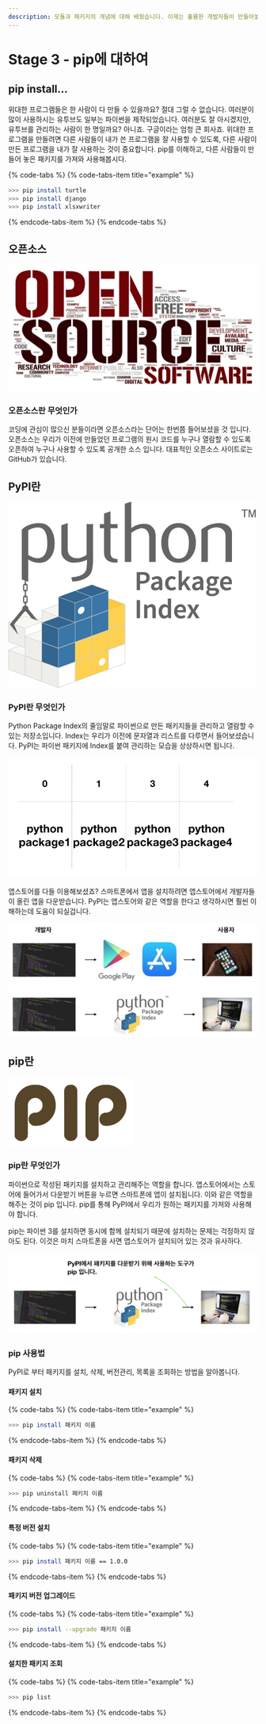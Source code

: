 ```yaml
---
description: 모듈과 패키지의 개념에 대해 배웠습니다. 이제는 훌륭한 개발자들이 만들어놓은 모듈과 패키지를 함께 공유하고 사용하는 흐름에 대해 배워봅니다.
---
```


# Stage 3 - pip에 대하여

## pip install...

위대한 프로그램들은 한 사람이 다 만들 수 있을까요? 절대 그럴 수 없습니다. 여러분이 많이 사용하시는 유투브도 일부는 파이썬을 제작되었습니다. 여러분도 잘 아시겠지만, 유투브를 관리하는 사람이 한 명일까요? 아니죠. 구글이라는 엄청 큰 회사죠. 위대한 프로그램을 만들려면 다른 사람들이 내가 쓴 프로그램을 잘 사용할 수 있도록, 다른 사람이 만든 프로그램을 내가 잘 사용하는 것이 중요합니다. pip를 이해하고, 다른 사람들이 만들어 놓은 패키지를 가져와 사용해봅시다.

{% code-tabs %}
{% code-tabs-item title="example" %}
```bash
>>> pip install turtle
>>> pip install django
>>> pip install xlsxwriter
```
{% endcode-tabs-item %}
{% endcode-tabs %}

## 오픈소스 

![&#xC624;&#xD508;&#xC18C;&#xC2A4;](../.gitbook/assets/image%20%2887%29.png)

### 오픈소스란 무엇인가 

코딩에 관심이 많으신 분들이라면 오픈소스라는 단어는 한번쯤 들어보셨을 것 입니다. 오픈소스는 우리가 이전에 만들었던 프로그램의 원시 코드를 누구나 열람할 수 있도록 오픈하여 누구나 사용할 수 있도록 공개한 소스 입니다. 대표적인 오픈소스 사이트로는 GitHub가 있습니다.

## PyPI란

![PyPI](../.gitbook/assets/image%20%2894%29.png)

### PyPI란 무엇인가 

Python Package Index의 줄임말로 파이썬으로 만든 패키지들을 관리하고 열람할 수 있는 저장소입니다. Index는 우리가 이전에 문자열과 리스트를 다루면서 들어보셨습니다. PyPI는 파이썬 패키지에 Index를 붙여 관리하는 모습을 상상하시면 됩니다. 

![PyPI&#xC758; &#xBAA8;&#xC2B5;](../.gitbook/assets/image%20%28122%29.png)

앱스토어를 다들 이용해보셨죠? 스마트폰에서 앱을 설치하려면 앱스토어에서 개발자들이 올린 앱을 다운받습니다. PyPI는 앱스토어와 같은 역할을 한다고 생각하시면 훨씬 이해하는데 도움이 되실겁니다.

![PyPI&#xC758; &#xC6D0;&#xB9AC;](../.gitbook/assets/image%20%2859%29.png)

## pip란

![pip](../.gitbook/assets/image%20%28143%29.png)

### pip란 무엇인가

파이썬으로 작성된 패키지를 설치하고 관리해주는 역할을 합니다. 앱스토어에서는 스토어에 들어가서 다운받기 버튼을 누르면 스마트폰에 앱이 설치됩니다. 이와 같은 역할을 해주는 것이 pip 입니다. pip를 통해 PyPI에서 우리가 원하는 패키지를 가져와 사용해야 합니다.

pip는 파이썬 3를 설치하면 동시에 함께 설치되기 때문에 설치하는 문제는 걱정하지 않아도 된다. 이것은 마치 스마트폰을 사면 앱스토어가 설치되어 있는 것과 유사하다.

![pip&#xC758; &#xC0AC;&#xC6A9;](../.gitbook/assets/image%20%2834%29.png)

### pip 사용법

PyPI로 부터 패키지를 설치, 삭제, 버전관리, 목록을 조회하는 방법을 알아봅니다.

#### 패키지 설치 

{% code-tabs %}
{% code-tabs-item title="example" %}
```bash
>>> pip install 패키지 이름 
```
{% endcode-tabs-item %}
{% endcode-tabs %}

#### 패키지 삭제 

{% code-tabs %}
{% code-tabs-item title="example" %}
```bash
>>> pip uninstall 패키지 이름 
```
{% endcode-tabs-item %}
{% endcode-tabs %}

#### 특정 버전 설치 

{% code-tabs %}
{% code-tabs-item title="example" %}
```bash
>>> pip install 패키지 이름 == 1.0.0
```
{% endcode-tabs-item %}
{% endcode-tabs %}

#### 패키지 버전 업그레이드 

{% code-tabs %}
{% code-tabs-item title="example" %}
```bash
>>> pip install --upgrade 패키지 이름 
```
{% endcode-tabs-item %}
{% endcode-tabs %}

#### 설치한 패키지 조회 

{% code-tabs %}
{% code-tabs-item title="example" %}
```bash
>>> pip list 
```
{% endcode-tabs-item %}
{% endcode-tabs %}



